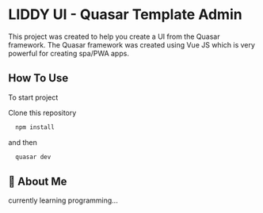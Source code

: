 
# LIDDY UI - Quasar Template Admin
This project was created to help you create a UI from the Quasar framework. The Quasar framework was created using Vue JS which is very powerful for creating spa/PWA apps.



## How To Use

To start project

Clone this repository

```bash
  npm install
```
and then

```bash
  quasar dev
```

## 🚀 About Me
currently learning programming...

